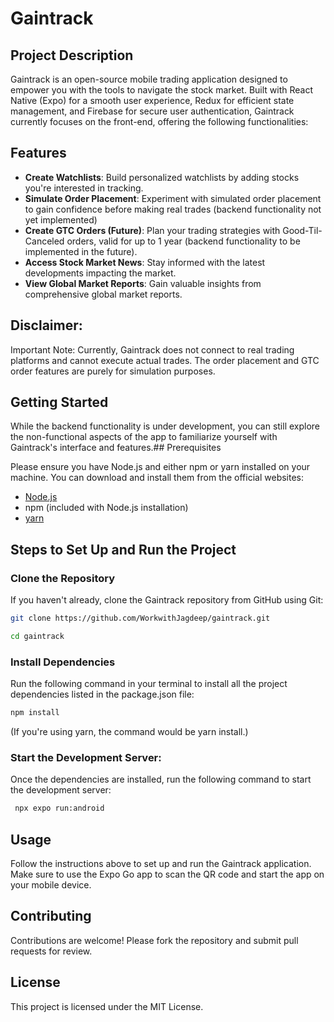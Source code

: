 
# Gaintrack

## Project Description

Gaintrack is an open-source mobile trading application designed to empower you with the tools to navigate the stock market. Built with React Native (Expo) for a smooth user experience, Redux for efficient state management, and Firebase for secure user authentication, Gaintrack currently focuses on the front-end, offering the following functionalities:
## Features

- **Create Watchlists**: Build personalized watchlists by adding stocks you're interested in tracking.
- **Simulate Order Placement**: Experiment with simulated order placement to gain confidence before making real trades (backend functionality not yet implemented)
- **Create GTC Orders (Future)**: Plan your trading strategies with Good-Til-Canceled orders, valid for up to 1 year (backend functionality to be implemented in the future).
- **Access Stock Market News**: Stay informed with the latest developments impacting the market.
- **View Global Market Reports**: Gain valuable insights from comprehensive global market reports.


## Disclaimer:

Important Note: Currently, Gaintrack does not connect to real trading platforms and cannot execute actual trades. The order placement and GTC order features are purely for simulation purposes.
## Getting Started
While the backend functionality is under development, you can still explore the non-functional aspects of the app to familiarize yourself with Gaintrack's interface and features.## Prerequisites

Please ensure you have Node.js and either npm or yarn installed on your machine. You can download and install them from the official websites:
- [Node.js](https://nodejs.org/en)
- npm (included with Node.js installation)
- [yarn](https://classic.yarnpkg.com/lang/en/docs/install/)

## Steps to Set Up and Run the Project

### Clone the Repository

If you haven't already, clone the Gaintrack repository from GitHub using Git:

```bash
git clone https://github.com/WorkwithJagdeep/gaintrack.git

```

```bash
cd gaintrack
```

### Install Dependencies

Run the following command in your terminal to install all the project dependencies listed in the package.json file:

```bash
npm install
```
(If you're using yarn, the command would be yarn install.)


### Start the Development Server:
Once the dependencies are installed, run the following command to start the development server:

```bash
 npx expo run:android 
```

## Usage

Follow the instructions above to set up and run the Gaintrack application. Make sure to use the Expo Go app to scan the QR code and start the app on your mobile device.

## Contributing

Contributions are welcome! Please fork the repository and submit pull requests for review.

## License

This project is licensed under the MIT License.
